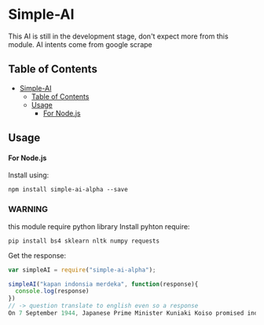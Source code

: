 # Simple-AI

This AI is still in the development stage, don't expect more from this module. AI intents come from google scrape

## Table of Contents

- [Simple-AI](#Simple-AI)
  - [Table of Contents](#table-of-contents)
  - [Usage](#usage)
    - [For Node.js](#for-nodejs)

## Usage

#### For Node.js

Install using:

```shell
npm install simple-ai-alpha --save
```

### WARNING

this module require python library
Install pyhton require: 
```shell
pip install bs4 sklearn nltk numpy requests
```

Get the response:

```javascript
var simpleAI = require("simple-ai-alpha");

simpleAI("kapan indonsia merdeka", function(response){
  console.log(response)
})
// -> question translate to english even so a response
On 7 September 1944, Japanese Prime Minister Kuniaki Koiso promised independence for the 'East Indies' "later on" (di kemudian hari). The authorities in Java then allowed the flying of the Indonesian flag at Jawa Hokokai buildings. Rear-admiral Maeda provided official funds for tours around the archipelago by Sukarno and Hatta, and in October 1944, established a Free Indonesia Dormitory to prepare youth leaders for an independent Indonesia. With the war situation becoming increasingly dire, in March 1945 the Japanese announced the formation of an Investigating Committee for Preparatory Work for Independence (BPUPK), comprising members of the older political generation, including Sukarno and Hatta. Chaired by Rajiman Wediodiningrat, in two sessions in May and June, it decided on the basis for an independent nation and produced a draft constitution. Meanwhile, the younger activists, known as the pemuda, wanted much more overt moves towards independence than the older generation were willing to risk, resulting in a split between the generations.
```